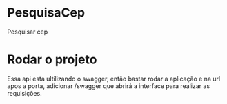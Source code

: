 # PesquisaCep
Pesquisar cep
# Rodar o projeto
Essa api esta ultilizando o swagger, então bastar rodar a aplicação e na url apos a porta, adicionar /swagger que abrirá a interface para realizar as requisições.
